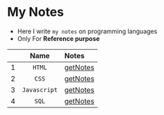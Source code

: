 # My Notes
- Here I write `my notes` on programming languages
- Only For **Reference purpose**

||Name|Notes|
|:-:|:-:|:-|
|1|`HTML`|[getNotes](https://github.com/iamrahulkumar052/my-notes/tree/main/HTML)|
|2|`CSS`|[getNotes](https://github.com/iamrahulkumar052/my-notes/tree/main/CSS)|
|3|`Javascript`|[getNotes](https://github.com/iamrahulkumar052/my-notes/tree/main/JavaScript)|
|4|`SQL`|[getNotes](https://github.com/iamrahulkumar052/my-notes/tree/main/SQL)|
